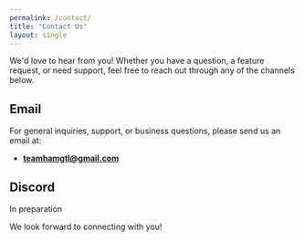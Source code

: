 ```yaml
---
permalink: /contact/
title: "Contact Us"
layout: single
---
```


We'd love to hear from you! Whether you have a question, a feature request, or need support, feel free to reach out through any of the channels below.

## Email

For general inquiries, support, or business questions, please send us an email at:
- **[teamhamgtl@gmail.com](mailto:teamhamgtl@gmail.com)**

## Discord

In preparation

We look forward to connecting with you!